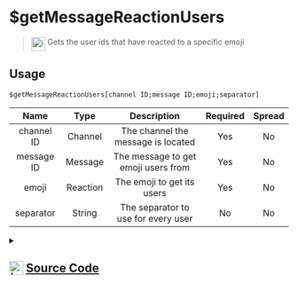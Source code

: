 # $getMessageReactionUsers
> <img align="top" src="https://upload.wikimedia.org/wikipedia/commons/thumb/e/e4/Infobox_info_icon.svg/160px-Infobox_info_icon.svg.png?20150409153300" alt="image" width="25" height="auto"> Gets the user ids that have reacted to a specific emoji
## Usage
```
$getMessageReactionUsers[channel ID;message ID;emoji;separator]
```
| Name | Type | Description | Required | Spread
| :---: | :---: | :---: | :---: | :---: |
channel ID | Channel | The channel the message is located | Yes | No
message ID | Message | The message to get emoji users from | Yes | No
emoji | Reaction | The emoji to get its users | Yes | No
separator | String | The separator to use for every user | No | No
<details>
<summary>
    
## <img align="top" src="https://cdn4.iconfinder.com/data/icons/iconsimple-logotypes/512/github-512.png" alt="image" width="25" height="auto">  [Source Code](https://github.com/tryforge/ForgeScript-V2/blob/main/src/native/getMessageReactionUsers.ts)
    
</summary>
    
```ts
import { TextBasedChannel } from "discord.js"
import { ArgType, NativeFunction, Return } from "../structures"

export default new NativeFunction({
    name: "$getMessageReactionUsers",
    version: "1.0.0",
    description: "Gets the user ids that have reacted to a specific emoji",
    unwrap: true,
    brackets: true,
    args: [
        {
            name: "channel ID",
            description: "The channel the message is located",
            rest: false,
            required: true,
            type: ArgType.Channel,
            check: (i: TextBasedChannel) => i.isTextBased(),
        },
        {
            name: "message ID",
            description: "The message to get emoji users from",
            rest: false,
            type: ArgType.Message,
            pointer: 0,
            required: true,
        },
        {
            name: "emoji",
            description: "The emoji to get its users",
            required: true,
            pointer: 1,
            rest: false,
            type: ArgType.Reaction,
        },
        {
            name: "separator",
            description: "The separator to use for every user",
            rest: false,
            type: ArgType.String,
        },
    ],
    async execute(_, [, , reaction, sep]) {
        const users = new Array<string>()

        let afterID: undefined | string = undefined

        if (reaction.users.cache.size <= reaction.count) {
            for (;;) {
                const bulk = await reaction.users.fetch({
                    limit: 100,
                    after: afterID,
                })

                if (!bulk.size) break
                afterID = bulk.last()?.id
                users.push(...bulk.map((x) => x.id))
            }
        }

        return this.success(users.join(sep || ", "))
    },
})

```
    
</details>
